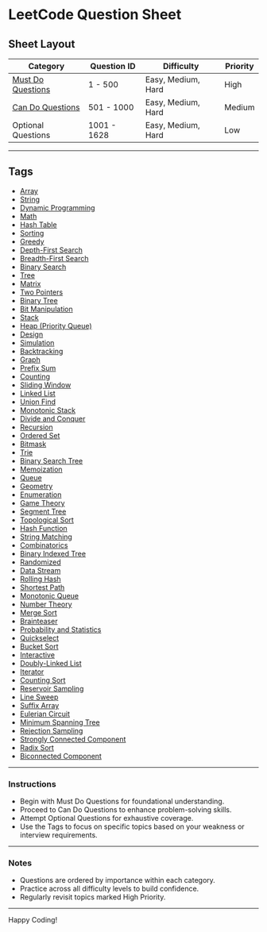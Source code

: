 # LeetCode Question Sheet

## Sheet Layout
| **Category**          | **Question ID** | **Difficulty** | **Priority**     |
|-----------------------|-----------------|----------------|-----------------------|
| [Must Do Questions](https://github.com/varmakollu/LeetCode/blob/main/MustDoQues.md)     | 1 - 500              | Easy, Medium, Hard   | High                  |
| [Can Do Questions](https://github.com/varmakollu/LeetCode/blob/main/CanDoQues.md)      | 501 - 1000            | Easy, Medium, Hard         |  Medium               |
| Optional Questions    | 1001  - 1628          | Easy, Medium, Hard           |  Low                  |

---

## Tags
- [Array]()
- [String]()
- [Dynamic Programming]()
- [Math]()
- [Hash Table]()
- [Sorting]()
- [Greedy]()
- [Depth-First Search]()
- [Breadth-First Search]()
- [Binary Search]()
- [Tree]()
- [Matrix]()
- [Two Pointers]()
- [Binary Tree]()
- [Bit Manipulation]()
- [Stack]()
- [Heap (Priority Queue)]()
- [Design]()
- [Simulation]()
- [Backtracking]()
- [Graph]()
- [Prefix Sum]()
- [Counting]()
- [Sliding Window]()
- [Linked List]()
- [Union Find]()
- [Monotonic Stack]()
- [Divide and Conquer]()
- [Recursion]()
- [Ordered Set]()
- [Bitmask]()
- [Trie]()
- [Binary Search Tree]()
- [Memoization]()
- [Queue]()
- [Geometry]()
- [Enumeration]()
- [Game Theory]()
- [Segment Tree]()
- [Topological Sort]()
- [Hash Function]()
- [String Matching]()
- [Combinatorics]()
- [Binary Indexed Tree]()
- [Randomized]()
- [Data Stream]()
- [Rolling Hash]()
- [Shortest Path]()
- [Monotonic Queue]()
- [Number Theory]()
- [Merge Sort]()
- [Brainteaser]()
- [Probability and Statistics]()
- [Quickselect]()
- [Bucket Sort]()
- [Interactive]()
- [Doubly-Linked List]()
- [Iterator]()
- [Counting Sort]()
- [Reservoir Sampling]()
- [Line Sweep]()
- [Suffix Array]()
- [Eulerian Circuit]()
- [Minimum Spanning Tree]()
- [Rejection Sampling]()
- [Strongly Connected Component]()
- [Radix Sort]()
- [Biconnected Component]()
---

### Instructions
- Begin with []()Must Do Questions[]() for foundational understanding.  
- Proceed to []()Can Do Questions[]() to enhance problem-solving skills.  
- Attempt []()Optional Questions[]() for exhaustive coverage.  
- Use the []()Tags[]() to focus on specific topics based on your weakness or interview requirements.

---

### Notes
- Questions are ordered by importance within each category.  
- Practice across all []()difficulty levels[]() to build confidence.  
- Regularly revisit topics marked []()High Priority[]().

---

Happy Coding!
